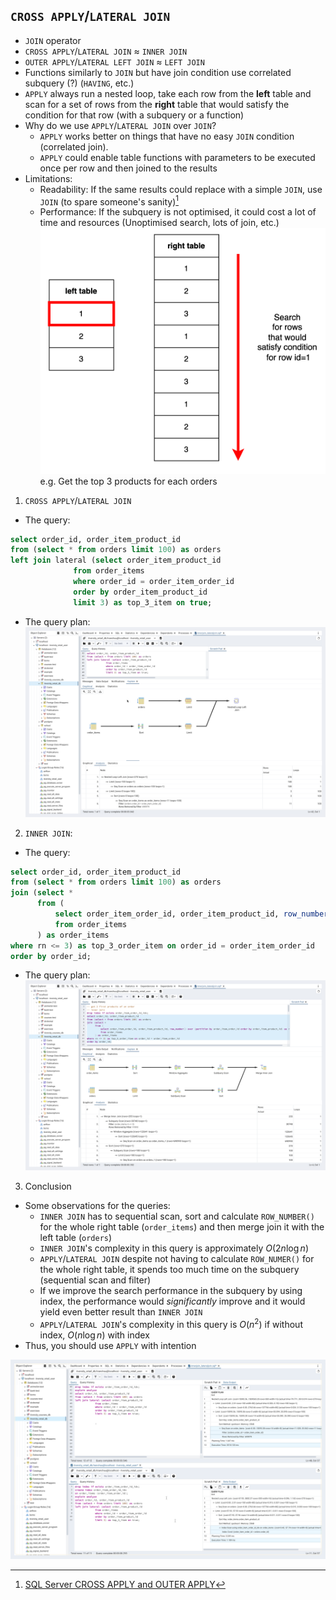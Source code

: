 ## `CROSS APPLY`/`LATERAL JOIN`
- `JOIN` operator 
- `CROSS APPLY`/`LATERAL JOIN` ≈ `INNER JOIN`
- `OUTER APPLY`/`LATERAL LEFT JOIN` ≈ `LEFT JOIN`
- Functions similarly to `JOIN` but have join condition use correlated subquery (?) (`HAVING`, etc.)
- `APPLY` always run a nested loop, take each row from the **left** table and scan for a set of rows from the **right** table that would satisfy the condition for that row (with a subquery or a function)
- Why do we use `APPLY`/`LATERAL JOIN` over `JOIN`?
	- `APPLY` works better on things that have no easy `JOIN` condition (correlated join).
	- `APPLY` could enable table functions with parameters to be executed once per row and then joined to the results
- Limitations:
	- Readability: If the same results could replace with a simple `JOIN`, use `JOIN` (to spare someone's sanity)[^1]
	- Performance: If the subquery is not optimised, it could cost a lot of time and resources (Unoptimised search, lots of join, etc.)
![|500](Images/Pasted%20image%2020240711091041.png)
e.g. Get the top 3 products for each orders
1. `CROSS APPLY`/`LATERAL JOIN`
- The query:
```sql
select order_id, order_item_product_id
from (select * from orders limit 100) as orders
left join lateral (select order_item_product_id
			  from order_items 
			  where order_id = order_item_order_id
			  order by order_item_product_id
			  limit 3) as top_3_item on true;
```
- The query plan:
![](Images/Pasted%20image%2020240711102533.png)
2. `INNER JOIN`:
- The query:
```sql
select order_id, order_item_product_id
from (select * from orders limit 100) as orders
join (select * 
	  from (
		  select order_item_order_id, order_item_product_id, row_number() over (partition by order_item_order_id order by order_item_product_id) as rn
		  from order_items
	  ) as order_items
where rn <= 3) as top_3_order_item on order_id = order_item_order_id
order by order_id;
```
- The query plan:
![](Images/Pasted%20image%2020240711102909.png)

3. Conclusion
- Some observations for the queries:
	- `INNER JOIN` has to sequential scan, sort and calculate `ROW_NUMBER()` for the whole right table (`order_items`) and then merge join it with the left table (`orders`)
	- `INNER JOIN`'s complexity in this query is approximately $O(2n\log n)$  
	- `APPLY`/`LATERAL JOIN` despite not having to calculate `ROW_NUMER()` for the whole right table, it spends too much time on the subquery (sequential scan and filter)
	- If we improve the search performance in the subquery by using index, the performance would *significantly* improve and it would yield even better result than `INNER JOIN`
	- `APPLY`/`LATERAL JOIN`'s complexity in this query is $O(n^2)$ if without index, $O(n\log n)$ with index
- Thus, you should use `APPLY` with intention

![](Images/Pasted%20image%2020240711093541.png)



[^1]: [SQL Server CROSS APPLY and OUTER APPLY](https://www.mssqltips.com/sqlservertip/1958/sql-server-cross-apply-and-outer-apply/)
[^2]: [sql - When should I use CROSS APPLY over INNER JOIN? - Stack Overflow](https://stackoverflow.com/questions/1139160/when-should-i-use-cross-apply-over-inner-join)
[^3]: [SQL Server CROSS APPLY and OUTER APPLY](https://www.mssqltips.com/sqlservertip/1958/sql-server-cross-apply-and-outer-apply/)